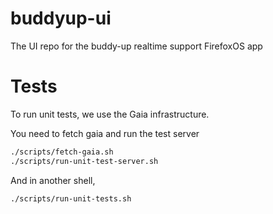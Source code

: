 buddyup-ui
==========

The UI repo for the buddy-up realtime support FirefoxOS app

# Tests
To run unit tests, we use the Gaia infrastructure.

You need to fetch gaia and run the test server
```bash
./scripts/fetch-gaia.sh
./scripts/run-unit-test-server.sh
```

And in another shell,
```bash
./scripts/run-unit-tests.sh
```
